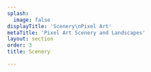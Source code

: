 ```yaml
---
splash:
  image: false
displayTitle: 'Scenery\nPixel Art'
metaTitle: 'Pixel Art Scenery and Landscapes'
layout: section
order: 3
title: Scenery

---
```

